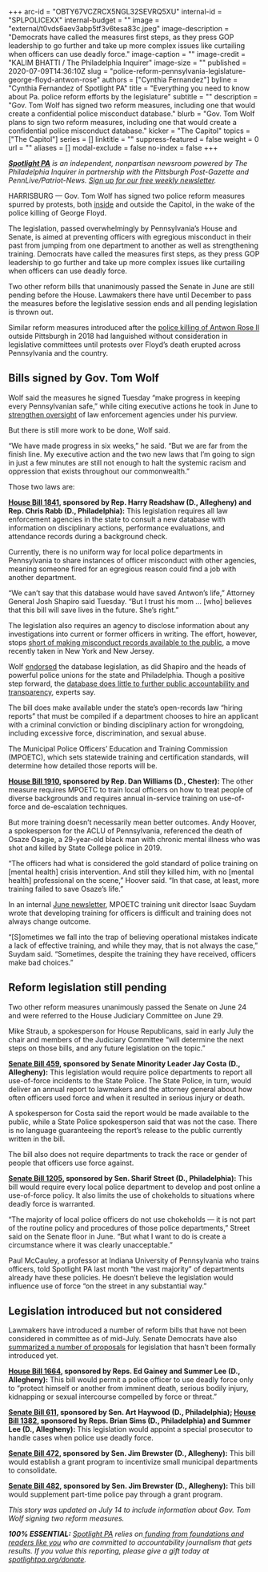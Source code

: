 +++
arc-id = "OBTY67VCZRCX5NGL32SEVRQ5XU"
internal-id = "SPLPOLICEXX"
internal-budget = ""
image = "external/t0vds6aev3abp5tf3v6tesa83c.jpeg"
image-description = "Democrats have called the measures first steps, as they press GOP leadership to go further and take up more complex issues like curtailing when officers can use deadly force."
image-caption = ""
image-credit = "KALIM BHATTI / The Philadelphia Inquirer"
image-size = ""
published = 2020-07-09T14:36:10Z
slug = "police-reform-pennsylvania-legislature-george-floyd-antwon-rose"
authors = ["Cynthia Fernandez"]
byline = "Cynthia Fernandez of Spotlight PA"
title = "Everything you need to know about Pa. police reform efforts by the legislature"
subtitle = ""
description = "Gov. Tom Wolf has signed two reform measures, including one that would create a confidential police misconduct database."
blurb = "Gov. Tom Wolf plans to sign two reform measures, including one that would create a confidential police misconduct database."
kicker = "The Capitol"
topics = ["The Capitol"]
series = []
linktitle = ""
suppress-featured = false
weight = 0
url = ""
aliases = []
modal-exclude = false
no-index = false
+++

<a href="https://www.spotlightpa.org/"><i><b>Spotlight PA</b></i></a><i> is an independent, nonpartisan newsroom powered by The Philadelphia Inquirer in partnership with the Pittsburgh Post-Gazette and PennLive/Patriot-News. </i><a href="https://www.spotlightpa.org/newsletters"><i>Sign up for our free weekly newsletter</i></a><i>.</i>

HARRISBURG — Gov. Tom Wolf has signed two police reform measures spurred by protests, both <a href="https://www.spotlightpa.org/news/2020/06/pennsylvania-george-floyd-protests-democrats-block-house-demand-action/" target=_blank>inside</a> and outside the Capitol, in the wake of the police killing of George Floyd.

The legislation, passed overwhelmingly by Pennsylvania’s House and Senate, is aimed at preventing officers with egregious misconduct in their past from jumping from one department to another as well as strengthening training. Democrats have called the measures first steps, as they press GOP leadership to go further and take up more complex issues like curtailing when officers can use deadly force.

Two other reform bills that unanimously passed the Senate in June are still pending before the House. Lawmakers there have until December to pass the measures before the legislative session ends and all pending legislation is thrown out. 

Similar reform measures introduced after the <a href="https://www.spotlightpa.org/news/2020/06/police-protest-pennsylvania-antwon-rose-use-of-force/" target=_blank>police killing of Antwon Rose II</a> outside Pittsburgh in 2018 had languished without consideration in legislative committees until protests over Floyd’s death erupted across Pennsylvania and the country.

## Bills signed by Gov. Tom Wolf

Wolf said the measures he signed Tuesday “make progress in keeping every Pennsylvanian safe,” while citing executive actions he took in June to <a href="https://www.spotlightpa.org/news/2020/06/pennsylvania-state-police-watchdog-tom-wolf-reform-george-floyd/" target=_blank>strengthen oversight</a> of law enforcement agencies under his purview. 

But there is still more work to be done, Wolf said.

“We have made progress in six weeks,” he said. “But we are far from the finish line. My executive action and the two new laws that I’m going to sign in just a few minutes are still not enough to halt the systemic racism and oppression that exists throughout our commonwealth.” 

Those two laws are:

<a href="https://www.legis.state.pa.us/cfdocs/billInfo/billInfo.cfm?sYear=2019&sInd=0&body=H&type=B&bn=1841"><b>House Bill 1841</b></a><b>, sponsored by Rep. Harry Readshaw (D., Allegheny) and Rep. Chris Rabb (D., Philadelphia):</b> This legislation requires all law enforcement agencies in the state to consult a new database with information on disciplinary actions, performance evaluations, and attendance records during a background check.

Currently, there is no uniform way for local police departments in Pennsylvania to share instances of officer misconduct with other agencies, meaning someone fired for an egregious reason could find a job with another department.

“We can’t say that this database would have saved Antwon’s life,” Attorney General Josh Shapiro said Tuesday. “But I trust his mom ... [who] believes that this bill will save lives in the future. She’s right.”

The legislation also requires an agency to disclose information about any investigations into current or former officers in writing. The effort, however, stops <a href="https://www.spotlightpa.org/news/2020/06/pennsylvania-police-misconduct-database-george-floyd/" target=_blank>short of making misconduct records available to the public</a>, a move recently taken in New York and New Jersey.

Wolf <a href="https://www.spotlightpa.org/news/2020/06/pennsylvania-state-police-watchdog-tom-wolf-reform-george-floyd/">endorsed</a> the database legislation, as did Shapiro and the heads of powerful police unions for the state and Philadelphia. Though a positive step forward, the <a href="https://www.spotlightpa.org/news/2020/06/antwon-rose-pennsylvania-police-misconduct-database/" target=_blank>database does little to further public accountability and transparency</a>, experts say.

The bill does make available under the state’s open-records law “hiring reports” that must be compiled if a department chooses to hire an applicant with a criminal conviction or binding disciplinary action for wrongdoing, including excessive force, discrimination, and sexual abuse.

The Municipal Police Officers’ Education and Training Commission (MPOETC), which sets statewide training and certification standards, will determine how detailed those reports will be.

<a href="https://www.legis.state.pa.us/cfdocs/billinfo/billinfo.cfm?syear=2019&sind=0&body=H&type=B&bn=1910"><b>House Bill 1910</b></a><b>, sponsored by Rep. Dan Williams (D., Chester): </b>The other measure requires MPOETC to train local officers on how to treat people of diverse backgrounds and requires annual in-service training on use-of-force and de-escalation techniques.

But more training doesn’t necessarily mean better outcomes. Andy Hoover, a spokesperson for the ACLU of Pennsylvania, referenced the death of Osaze Osagie, a 29-year-old black man with chronic mental illness who was shot and killed by State College police in 2019.

“The officers had what is considered the gold standard of police training on [mental health] crisis intervention. And still they killed him, with no [mental health] professional on the scene,” Hoover said. “In that case, at least, more training failed to save Osaze’s life.”

In an internal <a href="https://mpoetc.psp.pa.gov/MPOETC%20Newsletters/MPOETC_Newsletter_2020_06.pdf">June newsletter</a>, MPOETC training unit director Isaac Suydam wrote that developing training for officers is difficult and training does not always change outcome.

“[S]ometimes we fall into the trap of believing operational mistakes indicate a lack of effective training, and while they may, that is not always the case,” Suydam said. “Sometimes, despite the training they have received, officers make bad choices.”

## Reform legislation still pending

Two other reform measures unanimously passed the Senate on June 24 and were referred to the House Judiciary Committee on June 29.

Mike Straub, a spokesperson for House Republicans, said in early July the chair and members of the Judiciary Committee “will determine the next steps on those bills, and any future legislation on the topic.” 

<a href="https://www.legis.state.pa.us/cfdocs/billinfo/BillInfo.cfm?syear=2019&sind=0&body=S&type=B&bn=459"><b>Senate Bill 459</b></a><b>, sponsored by Senate Minority Leader Jay Costa (D., Allegheny):</b> This legislation would require police departments to report all use-of-force incidents to the State Police. The State Police, in turn, would deliver an annual report to lawmakers and the attorney general about how often officers used force and when it resulted in serious injury or death.

A spokesperson for Costa said the report would be made available to the public, while a State Police spokesperson said that was not the case. There is no language guaranteeing the report’s release to the public currently written in the bill.

The bill also does not require departments to track the race or gender of people that officers use force against.

<a href="https://www.legis.state.pa.us/cfdocs/billinfo/billinfo.cfm?syear=2019&sind=0&body=S&type=B&bn=1205"><b>Senate Bill 1205</b></a><b>, sponsored by Sen. Sharif Street (D., Philadelphia):</b> This bill would require every local police department to develop and post online a use-of-force policy. It also limits the use of chokeholds to situations where deadly force is warranted.

“The majority of local police officers do not use chokeholds — it is not part of the routine policy and procedures of those police departments,” Street said on the Senate floor in June. “But what I want to do is create a circumstance where it was clearly unacceptable.”

Paul McCauley, a professor at Indiana University of Pennsylvania who trains officers, told Spotlight PA last month “the vast majority” of departments already have these policies. He doesn’t believe the legislation would influence use of force “on the street in any substantial way.”

## Legislation introduced but not considered

Lawmakers have introduced a number of reform bills that have not been considered in committee as of mid-July. Senate Democrats have also <a href="https://www.pasenate.com/reform/" target=_blank>summarized a number of proposals</a> for legislation that hasn’t been formally introduced yet.

<a href="https://www.legis.state.pa.us/cfdocs/billinfo/billinfo.cfm?syear=2019&sind=0&body=H&type=B&bn=1664" target=_blank><b>House Bill 1664</b></a><b>, sponsored by Reps. Ed Gainey and Summer Lee (D., Allegheny):</b> This bill would permit a police officer to use deadly force only to “protect himself or another from imminent death, serious bodily injury, kidnapping or sexual intercourse compelled by force or threat.”

<a href="https://www.legis.state.pa.us//cfdocs/Legis/CSM/showMemoPublic.cfm?chamber=S&SPick=20190&cosponId=27013" target=_blank><b>Senate Bill 611</b></a><b>, sponsored by Sen. Art Haywood (D., Philadelphia); </b><a href="https://www.legis.state.pa.us/cfdocs/billinfo/billinfo.cfm?syear=2019&sind=0&body=H&type=B&bn=1382" target=_blank><b>House Bill 1382</b></a><b>, sponsored by Reps. Brian Sims (D., Philadelphia) and Summer Lee (D., Allegheny): </b>This legislation would appoint a special prosecutor to handle cases when police use deadly force.

<a href="https://www.legis.state.pa.us/cfdocs/billInfo/BillInfo.cfm?syear=2019&sind=0&body=S&type=B&bn=472" target=_blank><b>Senate Bill 472</b></a><b>, sponsored by Sen. Jim Brewster (D., Allegheny):</b> This bill would establish a grant program to incentivize small municipal departments to consolidate.

<a href="https://www.legis.state.pa.us/cfdocs/billInfo/billInfo.cfm?sYear=2019&sInd=0&body=S&type=B&bn=0482" target=_blank><b>Senate Bill 482</b></a><b>, sponsored by Sen. Jim Brewster (D., Allegheny): </b>This bill would supplement part-time police pay through a grant program.

<i>This story was updated on July 14 to include information about Gov. Tom Wolf signing two reform measures.</i>

<i><b>100% ESSENTIAL:</b></i> <a href="https://www.spotlightpa.org/"><i>Spotlight PA</i></a><i> relies on</i><a href="https://www.spotlightpa.org/support"><i> funding from foundations and readers like you</i></a><i> who are committed to accountability journalism that gets results. If you value this reporting, please give a gift today at </i><a href="https://www.spotlightpa.org/donate"><i>spotlightpa.org/donate</i></a><i>.</i>
